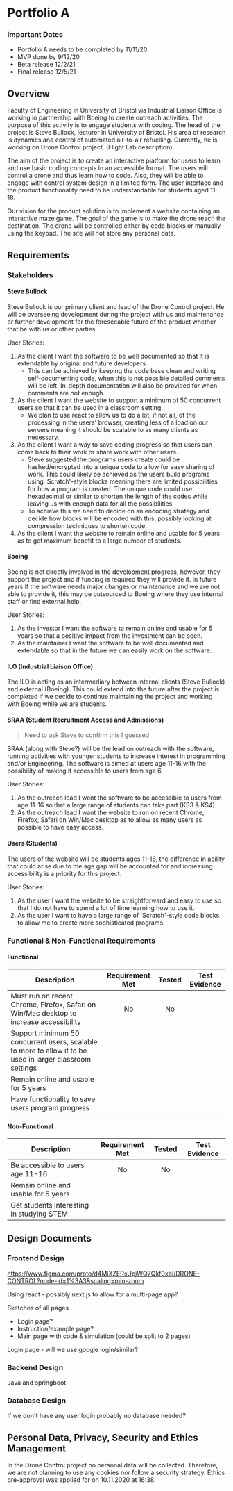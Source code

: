 # Portfolio A

### Important Dates

 - Portfolio A needs to be completed by 11/11/20
 - MVP done by 9/12/20
 - Beta release 12/2/21
 - Final release 12/5/21

## Overview
Faculty of Engineering in University of Bristol via Industrial Liaison Office is working in partnership with Boeing to create outreach activities. The purpose of this activity is to engage students with coding. The head of the project is Steve Bullock, lecturer in University of Bristol. His area of research is dynamics and control of automated air-to-air refuelling. Currently, he is working on Drone Control project. (Flight Lab description)

The aim of the project is to create an interactive platform for users to learn and use basic coding concepts in an accessible format. The users will control a drone and thus learn how to code. Also, they will be able to engage with control system design in a limited form. The user interface and the product functionality need to be understandable for students aged 11-18. 

Our vision for the product solution is to implement a website containing an interactive maze game. The goal of the game is to make the drone reach the destination. The drone will be controlled either by code blocks or manually using the keypad. The site will not store any personal data. 


## Requirements

### Stakeholders

#### Steve Bullock
Steve Bullock is our primary client and lead of the Drone Control project. He will be overseeing development during the project with us and maintenance or further development for the foreseeable future of the product whether that be with us or other parties.

User Stories:

1. As the client I want the software to be well documented so that it is extendable by original and future developers.
    - This can be achieved by keeping the code base clean and writing self-documenting code, when this is not possible detailed comments will be left. In-depth documentation will also be provided for when comments are not enough.
2. As the client I want the website to support a minimum of 50 concurrent users so that it can be used in a classroom setting.
    - We plan to use react to allow us to do a lot, if not all, of the processing in the users' browser, creating less of a load on our servers meaning it should be scalable to as many clients as necessary. 
3. As the client I want a way to save coding progress so that users can come back to their work or share work with other users.
    - Steve suggested the programs users create could be hashed/encrypted into a unique code to allow for easy sharing of work. This could likely be achieved as the users build programs using 'Scratch'-style blocks meaning there are limited possibilities for how a program is created. The unique code could use hexadecimal or similar to shorten the length of the codes while leaving us with enough data for all the possibilities.
    - To achieve this we need to decide on an encoding strategy and decide how blocks will be encoded with this, possibly looking at compression techniques to shorten code.
4. As the client I want the website to remain online and usable for 5 years as to get maximum benefit to a large number of students.

#### Boeing
Boeing is not directly involved in the development progress, however, they support the project and if funding is required they will provide it. In future years if the software needs major changes or maintenance and we are not able to provide it, this may be outsourced to Boeing where they use internal staff or find external help.

User Stories:

1. As the investor I want the software to remain online and usable for 5 years so that a positive impact from the investment can be seen.
2. As the maintainer I want the software to be well documented and extendable so that in the future we can easily work on the software.

#### ILO (Industrial Liaison Office)
The ILO is acting as an intermediary between internal clients (Steve Bullock) and external (Boeing). This could extend into the future after the project is completed if we decide to continue maintaining the project and working with Boeing while we are students.

#### SRAA (Student Recruitment Access and Admissions)
> Need to ask Steve to confirm this I guessed

SRAA (along with Steve?) will be the lead on outreach with the software, running activities with younger students to increase interest in programming and/or Engineering. The software is aimed at users age 11-16 with the possibility of making it accessible to users from age 6.

User Stories:

1. As the outreach lead I want the software to be accessible to users from age 11-16 so that a large range of students can take part (KS3 & KS4).
2. As the outreach lead I want the website to run on recent Chrome, Firefox, Safari on Win/Mac desktop as to allow as many users as possible to have easy access.

#### Users (Students)
The users of the website will be students ages 11-16, the difference in ability that could arise due to the age gap will be accounted for and increasing accessibility is a priority for this project.

User Stories:

1. As the user I want the website to be straightforward and easy to use so that I do not have to spend a lot of time learning how to use it.
2. As the user I want to have a large range of 'Scratch'-style code blocks to allow me to create more sophisticated programs. 

### Functional & Non-Functional Requirements

#### Functional

| Description | Requirement Met | Tested | Test Evidence |
|-------------|:-----------------:|:--------:|:--------:|
| Must run on recent Chrome, Firefox, Safari on Win/Mac desktop to increase accessibility | No | No |
| Support minimum 50 concurrent users, scalable to more to allow it to be used in larger classroom settings |  |
| Remain online and usable for 5 years |  |
| Have functionality to save users program progress |  |

#### Non-Functional

| Description | Requirement Met | Tested | Test Evidence |
|-------------|:-----------------:|:--------:|:--------:|
| Be accessible to users age 11-16 | No | No |  |
| Remain online and usable for 5 years |  |  |
| Get students interesting in studying STEM |  |  |


## Design Documents

### Frontend Design

https://www.figma.com/proto/d4MiXZERsUpjWQ7Qkf0xbl/DRONE-CONTROL?node-id=1%3A3&scaling=min-zoom

Using react - possibly next.js to allow for a multi-page app?

Sketches of all pages
  - Login page?
  - Instruction/example page?
  - Main page with code & simulation (could be split to 2 pages)

Login page - will we use google login/similar?

### Backend Design

Java and springboot

### Database Design

If we don't have any user login probably no database needed?

## Personal Data, Privacy, Security and Ethics Management

In the Drone Control project no personal data will be collected. Therefore, we are not planning to use any cookies nor follow a security strategy.
Ethics pre-approval was applied for on 10.11.2020 at 16:38.
